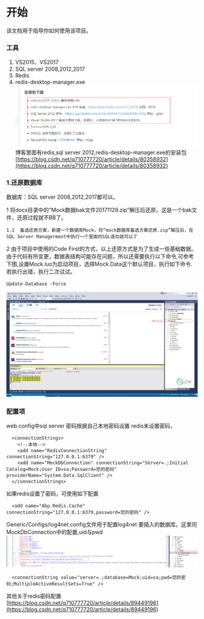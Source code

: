 # 开始

该文档用于指导你如何使用该项目。
### 工具
1. VS2015、VS2017
2. SQL server 2008,2012,2017
3. Redis
4. redis-desktop-manager.exe
![安装包下载](/docs/images/Install-Software.png)
博客里面有redis,sql server 2012,redis-desktop-manager.exe的安装包
[https://blog.csdn.net/q710777720/article/details/80358932](https://blog.csdn.net/q710777720/article/details/80358932)



### 1.还原数据库
数据库：SQL server 2008,2012,2017都可以。

1 将docs目录中的“Mock数据bak文件20171129.zip”解压后还原，这是一个bak文件，还原过程就不BB了。

    1.1  备选还原方案，新建一个数据库Mock，将“mock数据库备选方案还原.zip”解压后，在SQL Server Managerment中执行一个里面的SQL语句就可以了

2 由于项目中使用的Code First的方式，以上还原方式是为了生成一些基础数据。由于代码有所变更，数据表结构可能存在问题，所以还需要执行以下命令,可参考下图,设置Mock.luo为启动项目，选择Mock.Data这个默认项目，执行如下命令.若执行出错，执行二次试试。

~~~
Update-Database -Force
~~~

![/docs/images/Update-Database.png](/docs/images/Update-Database.png)



### 配置项

web.config中sql server 密码根据自己本地密码设置 redis未设置密码，

~~~
  <connectionStrings>
    <!--本地-->
    <add name="RedisConnectionString" connectionString="127.0.0.1:6379" />
    <add name="MockDbConnection" connectionString="Server=.;Initial Catalog=Mock;User ID=sa;Password=您的密码" providerName="System.Data.SqlClient" />
  </connectionStrings>
~~~

如果redis设置了密码，可使用如下配置
~~~
  <add name="Abp.Redis.Cache" connectionString="127.0.0.1:6379,password=您的密码" />
~~~

Generic/Configs/log4net.config文件用于配置log4net 要插入的数据库。这里同MockDbConnection中的配置,uid与pwd
![/docs/images/log4net-Config.png](/docs/images/log4net-Config.png)
~~~
  <connectionString value="server=.;database=Mock;uid=sa;pwd=您的密码;MultipleActiveResultSets=True" />
~~~

其他关于redis密码配置 [https://blog.csdn.net/q710777720/article/details/89449196](https://blog.csdn.net/q710777720/article/details/89449196)
